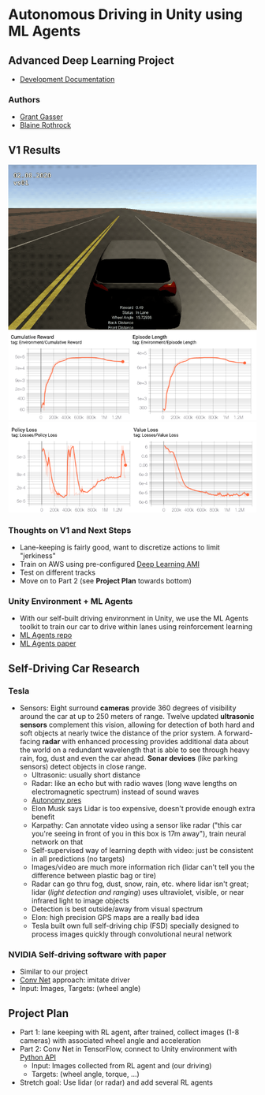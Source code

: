 # Autonomous Driving in Unity using ML Agents 
## Advanced Deep Learning Project

* [Development Documentation](docs/README.md)

### Authors
* [Grant Gasser](https://www.linkedin.com/in/grantgasser/)
* [Blaine Rothrock](https://www.linkedin.com/in/brothrock/)

## V1 Results
![vs01_gif](docs/images/vs01/vs01.gif) 
![vs01_reward](docs/images/vs01/reward_log.png) 
![vs01_loss](docs/images/vs01/loss_log.png) 

### Thoughts on V1 and Next Steps
* Lane-keeping is fairly good, want to discretize actions to limit "jerkiness"
* Train on AWS using pre-configured [Deep Learning AMI](https://aws.amazon.com/marketplace/pp/B077GCH38C) 
* Test on different tracks
* Move on to Part 2 (see **Project Plan** towards bottom)

### Unity Environment + ML Agents
* With our self-built driving environment in Unity, we use the ML Agents toolkit to train our car to drive within lanes using reinforcement learning
* [ML Agents repo](https://github.com/Unity-Technologies/ml-agents)
* [ML Agents paper](https://arxiv.org/pdf/1809.02627.pdf)

## Self-Driving Car Research
### Tesla
* Sensors:
Eight surround **cameras** provide 360 degrees of visibility around the car at up to 250 meters of range. Twelve updated **ultrasonic sensors** complement this vision, allowing for detection of both hard and soft objects at nearly twice the distance of the prior system. A forward-facing **radar** with enhanced processing provides additional data about the world on a redundant wavelength that is able to see through heavy rain, fog, dust and even the car ahead. **Sonar devices** (like parking sensors) detect objects in close range.
  - Ultrasonic: usually short distance
  - Radar: like an echo but with radio waves (long wave lengths on electromagnetic spectrum) instead of sound waves
  - [Autonomy pres](https://www.youtube.com/watch?v=HM23sjhtk4Q)
  - Elon Musk says Lidar is too expensive, doesn't provide enough extra benefit
  - Karpathy: Can annotate video using a sensor like radar ("this car you're seeing in front of you in this box is 17m away"), train neural network on that
  - Self-supervised way of learning depth with video: just be consistent in all predictions (no targets)
  - Images/video are much more information rich (lidar can't tell you the difference between plastic bag or tire)
  - Radar can go thru fog, dust, snow, rain, etc. where lidar isn't great; lidar (_light detection and ranging_) uses ultraviolet, visible, or near infrared light to image objects
  - Detection is best outside/away from visual spectrum
  - Elon: high precision GPS maps are a really bad idea
  - Tesla built own full self-driving chip (FSD) specially designed to process images quickly through convolutional neural network
  
### NVIDIA Self-driving software with paper
* Similar to our project
* [Conv Net](https://devblogs.nvidia.com/deep-learning-self-driving-cars/) approach: imitate driver
* Input: Images, Targets: (wheel angle)

## Project Plan
* Part 1: lane keeping with RL agent, after trained, collect images (1-8 cameras) with associated wheel angle and acceleration
* Part 2: Conv Net in TensorFlow, connect to Unity environment with [Python API](https://github.com/Unity-Technologies/ml-agents/blob/master/docs/Python-API.md)
  - Input: Images collected from RL agent and (our driving)
  - Targets: (wheel angle, torque, ...)
* Stretch goal: Use lidar (or radar) and add several RL agents 

